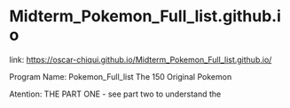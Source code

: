 # Midterm_Pokemon_Full_list.github.io

link: https://oscar-chiqui.github.io/Midterm_Pokemon_Full_list.github.io/ 

Program Name: Pokemon_Full_list 
The 150 Original Pokemon 

Atention: THE PART ONE - see part two to understand the 
